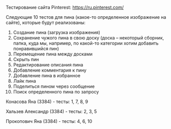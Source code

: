 Тестирование сайта Pinterest:
https://ru.pinterest.com/

Следующие 10 тестов для пина (какое-то определенное изображение на сайте), которые будут реализованы: 
1. Создание пина (загрузка изображения) 
2. Сохранение чужого пина в свою доску (доска – некоторый сборник, папка, куда мы, например, по какой-то категории хотим добавить понравившийся пин)
3. Перемещение пина между досками 
4. Скрыть пин 
5. Редактирование описания пина 
6. Добавление комментария к пину 
7. Добавление пина в избранное 
8. Лайк пина 
9. Поделиться пином через сообщение 
10. Поиск определенного пина по запросу

Конасова Яна (3384) - тесты: 1, 7, 8, 9 

Хальзев Александр (3384) - тесты: 2, 3, 5 

Прокопович Яна (3384) - тесты: 4, 6, 10

